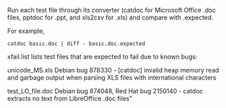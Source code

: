 Run each test file through its converter (catdoc for Microsoft Office
.doc files, pptdoc for .ppt, and xls2csv for .xls) and compare with .expected.

For example,

    catdoc basic.doc | diff - basic.doc.expected

xfail.list lists test files that are expected to fail due to known bugs:

unicode_MS.xls  Debian bug 878330 - [catdoc] invalid heap memory read and garbage output when parsing XLS files with international characters

test_LO_file.doc    Debian bug 874048, Red Hat bug 2150140 - catdoc extracts no text from LibreOffice .doc files"
